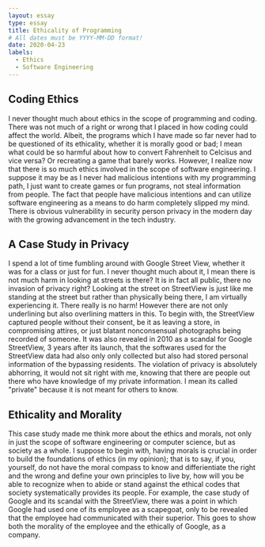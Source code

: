 ```yaml
---
layout: essay
type: essay
title: Ethicality of Programming
# All dates must be YYYY-MM-DD format!
date: 2020-04-23
labels:
  - Ethics
  - Software Engineering
---
```


## Coding Ethics
I never thought much about ethics in the scope of programming and coding. There was not much of a right or wrong that I placed in how coding could affect the world. Albeit, the programs which I have made so far never had to be questioned of its ethicality, whether it is morally good or bad; I mean what could be so harmful about how to convert Fahrenheit to Celcisus and vice versa? Or recreating a game that barely works. However, I realize now that there is so much ethics involved in the scope of software engineering. I suppose it may be as I never had malicious intentions with my programming path, I just want to create games or fun programs, not steal information from people. The fact that people have malicious intentions and can utilize software engineering as a means to do harm completely slipped my mind. There is obvious vulnerability in security person privacy in the modern day with the growing advancement in the tech industry. 

## A Case Study in Privacy
I spend a lot of time fumbling around with Google Street View, whether it was for a class or just for fun. I never thought much about it, I mean there is not much harm in looking at streets is there? It is in fact all public, there no invasion of privacy right? Looking at the street on StreetView is just like me standing at the street but rather than physically being there, I am virtually experiencing it. There really is no harm! However there are not only underlining but also overlining matters in this. To begin with, the StreetView captured people without their consent, be it as leaving a store, in compromising attires, or just blatant nonconsensual photographs being recorded of someone. It was also revealed in 2010 as a scandal for Google StreetView, 3 years after its launch, that the softwares used for the StreetView data had also only only collected but also had stored personal information of the bypassing residents. The violation of privacy is absolutely abhorring, it would not sit right with me, knowing that there are people out there who have knowledge of my private information. I mean its called "private" because it is not meant for others to know. 

## Ethicality and Morality
This case study made me think more about the ethics and morals, not only in just the scope of software engineering or computer science, but as society as a whole. I suppose to begin with, having morals is crucial in order to build the foundations of ethics (in my opinion); that is to say, if you, yourself, do not have the moral compass to know and differientiate the right and the wrong and define your own principles to live by, how will you be able to recognize when to abide or stand against the ethical codes that society systematically provides its people. For example, the case study of Google and its scandal with the StreetView, there was a point in which Google had used one of its employee as a scapegoat, only to be revealed that the employee had communicated with their superior. This goes to show both the morality of the employee and the ethically of Google, as a company. 
